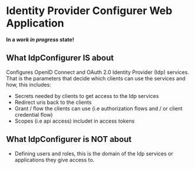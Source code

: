 # Identity Provider Configurer Web Application

**In a *work in progress* state!**

## What IdpConfigurer IS about

Configures OpenID Connect and OAuth 2.0 Identity Provider (Idp) services. That is the parameters that decide which clients can use the services and how, this includes:
- Secrets needed by clients to get access to the Idp services
- Redirect uris back to the clients
- Grant / flow the clients can use (i.e authorization flows and / or client credential flow)
- Scopes (i.e api access) includet in access tokens

## What IdpConfigurer is NOT about

- Defining users and roles, this is the domain of the Idp services or applications they give access to.
